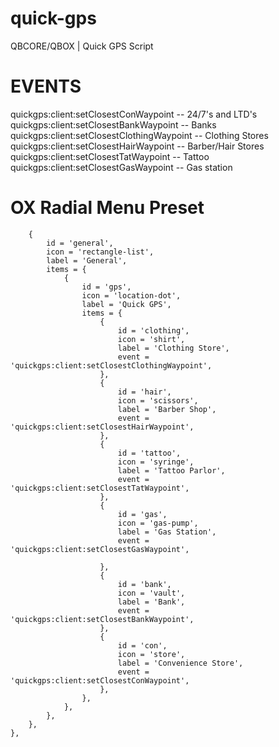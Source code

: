 # quick-gps
QBCORE/QBOX | Quick GPS Script

# EVENTS
quickgps:client:setClosestConWaypoint -- 24/7's and LTD's
quickgps:client:setClosestBankWaypoint -- Banks
quickgps:client:setClosestClothingWaypoint -- Clothing Stores
quickgps:client:setClosestHairWaypoint -- Barber/Hair Stores
quickgps:client:setClosestTatWaypoint -- Tattoo
quickgps:client:setClosestGasWaypoint -- Gas station

# OX Radial Menu Preset
        {
            id = 'general',
            icon = 'rectangle-list',
            label = 'General',
            items = {
                {
                    id = 'gps',
                    icon = 'location-dot',
                    label = 'Quick GPS',
                    items = {
                        {
                            id = 'clothing',
                            icon = 'shirt',
                            label = 'Clothing Store',
                            event = 'quickgps:client:setClosestClothingWaypoint',
                        },
                        {
                            id = 'hair',
                            icon = 'scissors',
                            label = 'Barber Shop',
                            event = 'quickgps:client:setClosestHairWaypoint',
                        },
                        {
                            id = 'tattoo',
                            icon = 'syringe',
                            label = 'Tattoo Parlor',
                            event = 'quickgps:client:setClosestTatWaypoint',
                        },
                        {
                            id = 'gas',
                            icon = 'gas-pump',
                            label = 'Gas Station',
                            event = 'quickgps:client:setClosestGasWaypoint',

                        },
                        {
                            id = 'bank',
                            icon = 'vault',
                            label = 'Bank',
                            event = 'quickgps:client:setClosestBankWaypoint',
                        },
                        {
                            id = 'con',
                            icon = 'store',
                            label = 'Convenience Store',
                            event = 'quickgps:client:setClosestConWaypoint',
                        },
                    },
                },
            },
        },
    },
